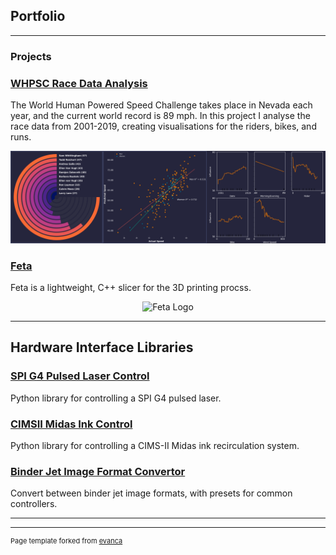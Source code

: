 ## Portfolio

---

### Projects
### [WHPSC Race Data Analysis](https://github.com/machin0r/WHPSC_Race_Data)

The World Human Powered Speed Challenge takes place in Nevada each year, and the current world record is 89 mph. In this project I analyse the race data from 2001-2019, creating visualisations for the riders, bikes, and runs. 

<img src="/images/portfolio_image.png?raw=true" alt="WHPSC visualisation example"/>

### [Feta](https://github.com/machin0r/feta)

Feta is a lightweight, C++ slicer for the 3D printing procss.

<p align="center">
  <img src="img/feta.jpg" width="300" alt="Feta Logo">
</p>


---

## Hardware Interface Libraries

### [SPI G4 Pulsed Laser Control](https://github.com/machin0r/SPI_G4_Pulsed_Laser_Control)

Python library for controlling a SPI G4 pulsed laser.

### [CIMSII Midas Ink Control](https://github.com/machin0r/CIMSII-Midas_Ink_Control)

Python library for controlling a CIMS-II Midas ink recirculation system.

### [Binder Jet Image Format Convertor](https://github.com/machin0r/Binder_Jet_Image_Convertor)

Convert between binder jet image formats, with presets for common controllers.

---

---
<p style="font-size:11px">Page template forked from <a href="https://github.com/evanca/quick-portfolio">evanca</a></p>
<!-- Remove above link if you don't want to attibute -->
